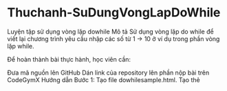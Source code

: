# Thuchanh-SuDungVongLapDoWhile
Luyện tập sử dụng vòng lặp dowhile
Mô tả
Sử dụng vòng lặp do while để viết lại chương trình yêu cầu nhập các số từ 1 -> 10 ở ví dụ trong phần vòng lặp while.

Để hoàn thành bài thực hành, học viên cần:

Đưa mã nguồn lên GitHub
Dán link của repository lên phần nộp bài trên CodeGymX
Hướng dẫn
Bước 1: Tạo file dowhilesample.html. Tạo thẻ <script> và viết các mã lệnh thực thi trong đó.

Bước 2: Tạo biến value để lưu giá trị người dùng nhập vào

let value = null;
Bước 3: Viết mã thực thi

do {
    value = prompt("Nhập vào số từ 1 -> 10");
} while (value < 1 || value > 10);
Bước 4: Hiển thị ra màn hình giá trị vừa nhập

alert("Số bạn vừa nhập là " + value);
Bước 5: Thực thi chương trình. Quan sát kết quả.
